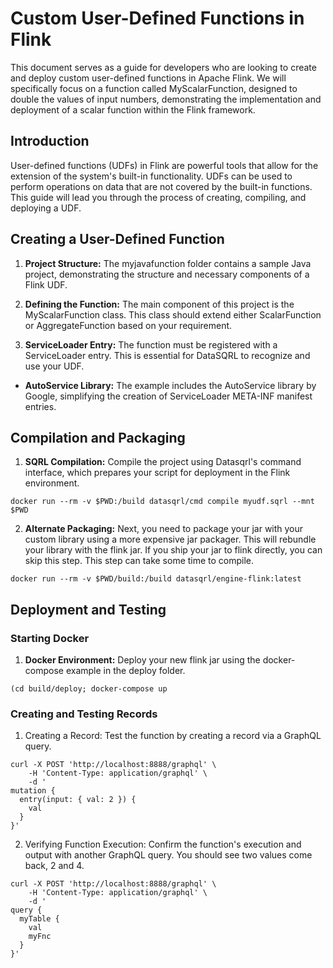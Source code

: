 
# Custom User-Defined Functions in Flink
This document serves as a guide for developers who are looking to create and deploy custom user-defined functions in Apache Flink. We will specifically focus on a function called MyScalarFunction, designed to double the values of input numbers, demonstrating the implementation and deployment of a scalar function within the Flink framework.

## Introduction
User-defined functions (UDFs) in Flink are powerful tools that allow for the extension of the system's built-in functionality. UDFs can be used to perform operations on data that are not covered by the built-in functions. This guide will lead you through the process of creating, compiling, and deploying a UDF.

## Creating a User-Defined Function
1. **Project Structure:** The myjavafunction folder contains a sample Java project, demonstrating the structure and necessary components of a Flink UDF.

2. **Defining the Function:** The main component of this project is the MyScalarFunction class. This class should extend either ScalarFunction or AggregateFunction based on your requirement.

3. **ServiceLoader Entry:** The function must be registered with a ServiceLoader entry. This is essential for DataSQRL to recognize and use your UDF.
- **AutoService Library:** The example includes the AutoService library by Google, simplifying the creation of ServiceLoader META-INF manifest entries.

## Compilation and Packaging
1. **SQRL Compilation:** Compile the project using Datasqrl's command interface, which prepares your script for deployment in the Flink environment.

```shell
docker run --rm -v $PWD:/build datasqrl/cmd compile myudf.sqrl --mnt $PWD
```

2. **Alternate Packaging:** Next, you need to package your jar with your custom library using a more expensive jar packager. This will rebundle your library with the flink jar. If you ship your jar to flink directly, you can skip this step. This step can take some time to compile.
```shell
docker run --rm -v $PWD/build:/build datasqrl/engine-flink:latest
```

## Deployment and Testing
### Starting Docker
1. **Docker Environment:** Deploy your new flink jar using the docker-compose example in the deploy folder.

```shell
(cd build/deploy; docker-compose up
```
### Creating and Testing Records
1. Creating a Record: Test the function by creating a record via a GraphQL query.
```shell
curl -X POST 'http://localhost:8888/graphql' \
    -H 'Content-Type: application/graphql' \
    -d '
mutation {
  entry(input: { val: 2 }) {
    val
  }
}'
```

2. Verifying Function Execution: Confirm the function's execution and output with another GraphQL query. You should see two values come back, 2 and 4.

```shell
curl -X POST 'http://localhost:8888/graphql' \
    -H 'Content-Type: application/graphql' \
    -d '
query {
  myTable {
    val
    myFnc
  }
}'
```